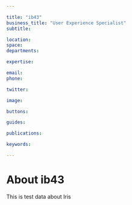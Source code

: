 ```yaml
---

title: "ib43"
business_title: "User Experience Specialist"
subtitle: 

location: 
space: 
departments:

expertise:

email: 
phone: 

twitter: 

image: 

buttons:

guides:

publications:

keywords:

---
```


# About ib43

This is test data about Iris
